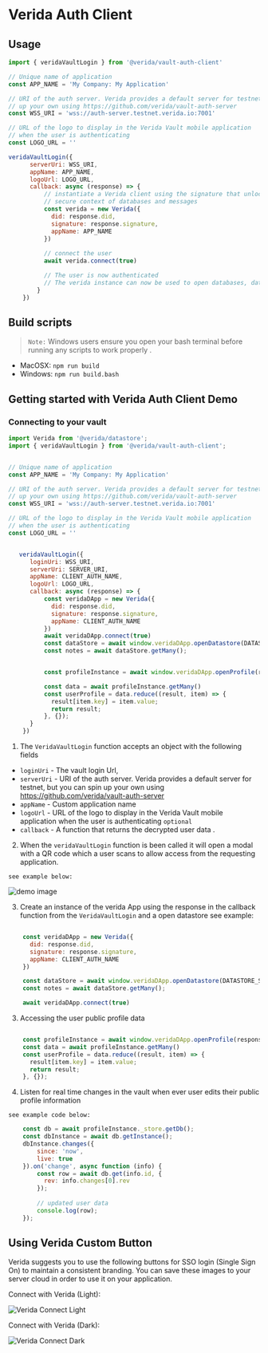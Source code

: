 # Verida Auth Client 

## Usage

```js
import { veridaVaultLogin } from '@verida/vault-auth-client'

// Unique name of application
const APP_NAME = 'My Company: My Application'

// URI of the auth server. Verida provides a default server for testnet, but you can spin
// up your own using https://github.com/verida/vault-auth-server
const WSS_URI = 'wss://auth-server.testnet.verida.io:7001'

// URL of the logo to display in the Verida Vault mobile application
// when the user is authenticating
const LOGO_URL = ''

veridaVaultLogin({
      serverUri: WSS_URI,
      appName: APP_NAME,
      logoUrl: LOGO_URL,
      callback: async (response) => {
          // instantiate a Verida client using the signature that unlocks this application's
          // secure context of databases and messages
          const verida = new Verida({
            did: response.did,
            signature: response.signature,
            appName: APP_NAME
          })
          
          // connect the user
          await verida.connect(true)

          // The user is now authenticated
          // The verida instance can now be used to open databases, datastores, access the application inbox etc.
        }
    })
```

## Build scripts

> `Note:` Windows users ensure you open your bash terminal before running any scripts to work properly .


- MacOSX: `npm run build`
- Windows: `npm run build.bash`

## Getting started with Verida Auth Client Demo 



### Connecting to your vault 

```js
import Verida from '@verida/datastore';
import { veridaVaultLogin } from '@verida/vault-auth-client';


// Unique name of application
const APP_NAME = 'My Company: My Application'

// URI of the auth server. Verida provides a default server for testnet, but you can spin
// up your own using https://github.com/verida/vault-auth-server
const WSS_URI = 'wss://auth-server.testnet.verida.io:7001'

// URL of the logo to display in the Verida Vault mobile application
// when the user is authenticating
const LOGO_URL = ''


   veridaVaultLogin({
      loginUri: WSS_URI,
      serverUri: SERVER_URI,
      appName: CLIENT_AUTH_NAME,
      logoUrl: LOGO_URL,
      callback: async (response) => {
          const veridaDApp = new Verida({
            did: response.did,
            signature: response.signature,
            appName: CLIENT_AUTH_NAME
          })
          await veridaDApp.connect(true)
          const dataStore = await window.veridaDApp.openDatastore(DATASTORE_SCHEMA)
          const notes = await dataStore.getMany();


          const profileInstance = await window.veridaDApp.openProfile(response.did, 'Verida: Vault');

          const data = await profileInstance.getMany()
          const userProfile = data.reduce((result, item) => {
            result[item.key] = item.value;
            return result;
          }, {});
      }
    })


```

 1. The `VeridaVaultLogin` function accepts an object with the following  fields

- `loginUri` -  The vault login Url,
-  `serverUri` - URI of the auth server. Verida provides a default server for testnet, but you can spin
up your own using https://github.com/verida/vault-auth-server
-  `appName`  -  Custom application name
-  `logoUrl` - URL of the logo to display in the Verida Vault mobile application when the user is authenticating ``optional``
-  `callback` - A function that returns the decrypted user data .

2. When the `veridaVaultLogin` function is been called it will open a modal with a QR code which a user scans to allow access from the requesting application.

`see example below:`

![demo image](https://assets.verida.io/verida_logo.svg)

3. Create an instance of the verida App using the response in the callback function from the `VeridaVaultLogin` and a open datastore see example:

```js

    const veridaDApp = new Verida({
      did: response.did,
      signature: response.signature,
      appName: CLIENT_AUTH_NAME
    })

    const dataStore = await window.veridaDApp.openDatastore(DATASTORE_SCHEMA)
    const notes = await dataStore.getMany();   

    await veridaDApp.connect(true)

```

3. Accessing the user public profile data

```js

    const profileInstance = await window.veridaDApp.openProfile(response.did, 'Verida: Vault');
    const data = await profileInstance.getMany()
    const userProfile = data.reduce((result, item) => {
      result[item.key] = item.value;
      return result;
    }, {});

```

4. Listen for real time changes in the vault when ever user edits their public profile information

`see example code below:`

```js
    const db = await profileInstance._store.getDb();
    const dbInstance = await db.getInstance();
    dbInstance.changes({
        since: 'now',
        live: true
    }).on('change', async function (info) {
        const row = await db.get(info.id, {
          rev: info.changes[0].rev
        });
          
        // updated user data
        console.log(row);
    });
```


## Using Verida Custom Button

Verida suggests you to use the following buttons for SSO login (Single Sign On) to maintain a consistent branding. You can save these images to your server cloud in order to use it on your application.

Connect with Verida (Light):

![Verida Connect Light](https://assets.verida.io/connect_with_verida_light.png)

Connect with Verida (Dark):

![Verida Connect Dark](https://assets.verida.io/connect_with_verida_dark.png)




